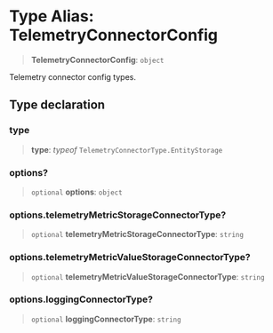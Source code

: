 # Type Alias: TelemetryConnectorConfig

> **TelemetryConnectorConfig**: `object`

Telemetry connector config types.

## Type declaration

### type

> **type**: *typeof* `TelemetryConnectorType.EntityStorage`

### options?

> `optional` **options**: `object`

### options.telemetryMetricStorageConnectorType?

> `optional` **telemetryMetricStorageConnectorType**: `string`

### options.telemetryMetricValueStorageConnectorType?

> `optional` **telemetryMetricValueStorageConnectorType**: `string`

### options.loggingConnectorType?

> `optional` **loggingConnectorType**: `string`
